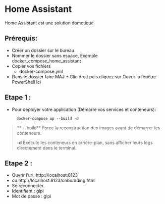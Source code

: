 # Home Assistant

Home Assistant est une solution domotique 


## Prérequis:
- Créer un dossier sur le bureau
- Nommer le dossier sans espace, Exemple docker_compose_home_assistant
- Copier vos fichiers
   - docker-compose.yml
- Dans le dossier faire MAJ + Clic droit puis cliquez sur Ouvrir la fenêtre PowerShell ici

## Etape 1 :
- Pour déployer votre application (Démarre vos services et conteneurs):

        docker-compose up --build -d
  
> ** --build** Force la reconstruction des images avant de démarrer les conteneurs.
>
> **-d** Exécute les conteneurs en arrière-plan, sans afficher leurs logs directement dans le terminal.


## Etape 2 :
* Ouvrir l’url:  http://localhost:8123
* ou   http://localhost:8123/onboarding.html
* Se reconnecter.
* Identifiant : glpi
* Mot de passe : glpi
